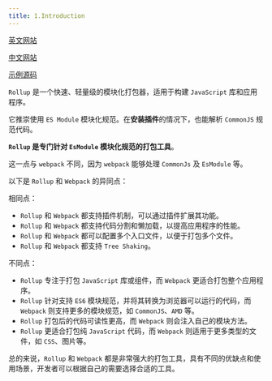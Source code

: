 ```yaml
---
title: 1.Introduction
---
```


[英文网站](https://rollupjs.org/)

[中文网站](https://cn.rollupjs.org/)

[示例源码](https://github.com/oneyoung19/big-study/tree/master/bundler/rollup)

`Rollup` 是一个快速、轻量级的模块化打包器，适用于构建 `JavaScript` 库和应用程序。

它推崇使用 `ES Module` 模块化规范。在**安装插件**的情况下，也能解析 `CommonJS` 规范代码。

**`Rollup` 是专门针对 `EsModule` 模块化规范的打包工具**。

这一点与 `webpack` 不同，因为 `webpack` 能够处理 `CommonJs` 及 `EsModule` 等。

以下是 `Rollup` 和 `Webpack` 的异同点：

相同点：

- `Rollup` 和 `Webpack` 都支持插件机制，可以通过插件扩展其功能。
- `Rollup` 和 `Webpack` 都支持代码分割和懒加载，以提高应用程序的性能。
- `Rollup` 和 `Webpack` 都可以配置多个入口文件，以便于打包多个文件。
- `Rollup` 和 `Webpack` 都支持 `Tree Shaking`。

不同点：

- `Rollup` 专注于打包 `JavaScript` 库或组件，而 `Webpack` 更适合打包整个应用程序。
- `Rollup` 针对支持 `ES6` 模块规范，并将其转换为浏览器可以运行的代码，而 `Webpack` 则支持更多的模块规范，如 `CommonJS`、`AMD` 等。
- `Rollup` 打包后的代码可读性更高，而 `Webpack` 则会注入自己的模块方法。
- `Rollup` 更适合打包纯 `JavaScript` 代码，而 `Webpack` 则适用于更多类型的文件，如 `CSS`、图片等。

总的来说，`Rollup` 和 `Webpack` 都是非常强大的打包工具，具有不同的优缺点和使用场景，开发者可以根据自己的需要选择合适的工具。

